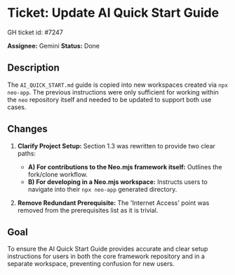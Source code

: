 # Ticket: Update AI Quick Start Guide

GH ticket id: #7247

**Assignee:** Gemini
**Status:** Done

## Description

The `AI_QUICK_START.md` guide is copied into new workspaces created via `npx neo-app`. The previous instructions were only sufficient for working within the `neo` repository itself and needed to be updated to support both use cases.

## Changes

1.  **Clarify Project Setup:** Section 1.3 was rewritten to provide two clear paths:
    -   **A) For contributions to the Neo.mjs framework itself:** Outlines the fork/clone workflow.
    -   **B) For developing in a Neo.mjs workspace:** Instructs users to navigate into their `npx neo-app` generated directory.

2.  **Remove Redundant Prerequisite:** The 'Internet Access' point was removed from the prerequisites list as it is trivial.

## Goal

To ensure the AI Quick Start Guide provides accurate and clear setup instructions for users in both the core framework repository and in a separate workspace, preventing confusion for new users.
